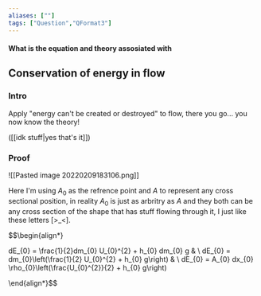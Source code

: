 ```yaml
---
aliases: [""]
tags: ["Question","QFormat3"]
---
```


#### What is the equation and theory assosiated with
## Conservation of energy in flow
### Intro

Apply "energy can't be created or destroyed" to flow, there you go... you now know the theory!

([[idk stuff|yes that's it]])

### Proof

![[Pasted image 20220209183106.png]]

Here I'm using $A_{0}$ as the refrence point and $A$ to represent any cross sectional position, in reality $A_{0}$ is just as arbritry as $A$ and they both can be any cross section of the shape that has stuff flowing through it, I just like these letters [>\_<]. 


$$\begin{align*}

dE_{0} = \frac{1}{2}dm_{0} U_{0}^{2} + h_{0} dm_{0} g & \\
dE_{0} = dm_{0}\left(\frac{1}{2} U_{0}^{2} + h_{0} g\right) & \\
dE_{0} = A_{0} dx_{0} \rho_{0}\left(\frac{U_{0}^{2}}{2}  + h_{0} g\right)

\end{align*}$$

